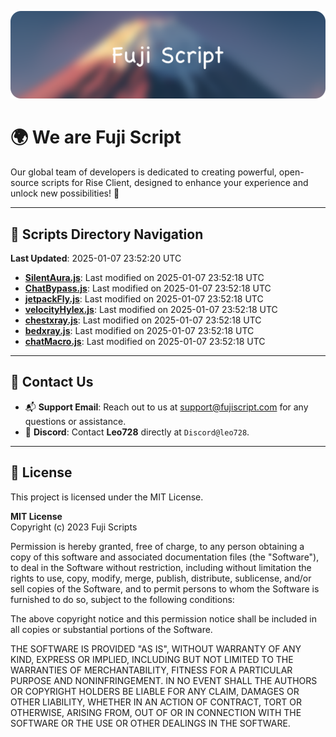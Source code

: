 ![Banner](.github/b.webp)

# 🌍 **We are Fuji Script**

Our global team of developers is dedicated to creating powerful, open-source scripts for Rise Client, designed to enhance your experience and unlock new possibilities! 🌟

---
<!-- SCRIPTS_NAVIGATION_START -->
## 📂 **Scripts Directory Navigation**

**Last Updated**: 2025-01-07 23:52:20 UTC

- **[SilentAura.js](scripts/SilentAura.js)**: Last modified on 2025-01-07 23:52:18 UTC
- **[ChatBypass.js](scripts/ChatBypass.js)**: Last modified on 2025-01-07 23:52:18 UTC
- **[jetpackFly.js](scripts/jetpackFly.js)**: Last modified on 2025-01-07 23:52:18 UTC
- **[velocityHylex.js](scripts/velocityHylex.js)**: Last modified on 2025-01-07 23:52:18 UTC
- **[chestxray.js](scripts/chestxray.js)**: Last modified on 2025-01-07 23:52:18 UTC
- **[bedxray.js](scripts/bedxray.js)**: Last modified on 2025-01-07 23:52:18 UTC
- **[chatMacro.js](scripts/chatMacro.js)**: Last modified on 2025-01-07 23:52:18 UTC

<!-- SCRIPTS_NAVIGATION_END -->

---

## 💬 **Contact Us**  
- 📬 **Support Email**: Reach out to us at [support@fujiscript.com](mailto:support@fujiscript.com) for any questions or assistance.  
- 💬 **Discord**: Contact **Leo728** directly at `Discord@leo728`.

---

## 📜 **License**

This project is licensed under the MIT License.  

**MIT License**  
Copyright (c) 2023 Fuji Scripts  

Permission is hereby granted, free of charge, to any person obtaining a copy of this software and associated documentation files (the "Software"), to deal in the Software without restriction, including without limitation the rights to use, copy, modify, merge, publish, distribute, sublicense, and/or sell copies of the Software, and to permit persons to whom the Software is furnished to do so, subject to the following conditions:  

The above copyright notice and this permission notice shall be included in all copies or substantial portions of the Software.  

THE SOFTWARE IS PROVIDED "AS IS", WITHOUT WARRANTY OF ANY KIND, EXPRESS OR IMPLIED, INCLUDING BUT NOT LIMITED TO THE WARRANTIES OF MERCHANTABILITY, FITNESS FOR A PARTICULAR PURPOSE AND NONINFRINGEMENT. IN NO EVENT SHALL THE AUTHORS OR COPYRIGHT HOLDERS BE LIABLE FOR ANY CLAIM, DAMAGES OR OTHER LIABILITY, WHETHER IN AN ACTION OF CONTRACT, TORT OR OTHERWISE, ARISING FROM, OUT OF OR IN CONNECTION WITH THE SOFTWARE OR THE USE OR OTHER DEALINGS IN THE SOFTWARE.  
